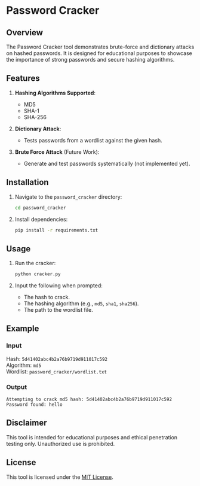 # Password Cracker

## Overview
The Password Cracker tool demonstrates brute-force and dictionary attacks on hashed passwords. It is designed for educational purposes to showcase the importance of strong passwords and secure hashing algorithms.

## Features
1. **Hashing Algorithms Supported**:
   - MD5
   - SHA-1
   - SHA-256

2. **Dictionary Attack**:
   - Tests passwords from a wordlist against the given hash.

3. **Brute Force Attack** (Future Work):
   - Generate and test passwords systematically (not implemented yet).

## Installation
1. Navigate to the `password_cracker` directory:
   ```bash
   cd password_cracker
   ```

2. Install dependencies:
   ```bash
   pip install -r requirements.txt
   ```

## Usage
1. Run the cracker:
   ```bash
   python cracker.py
   ```

2. Input the following when prompted:
   - The hash to crack.
   - The hashing algorithm (e.g., `md5`, `sha1`, `sha256`).
   - The path to the wordlist file.

## Example
### Input
Hash: `5d41402abc4b2a76b9719d911017c592`  
Algorithm: `md5`  
Wordlist: `password_cracker/wordlist.txt`

### Output
```
Attempting to crack md5 hash: 5d41402abc4b2a76b9719d911017c592
Password found: hello
```

## Disclaimer
This tool is intended for educational purposes and ethical penetration testing only. Unauthorized use is prohibited.

## License
This tool is licensed under the [MIT License](../LICENSE).